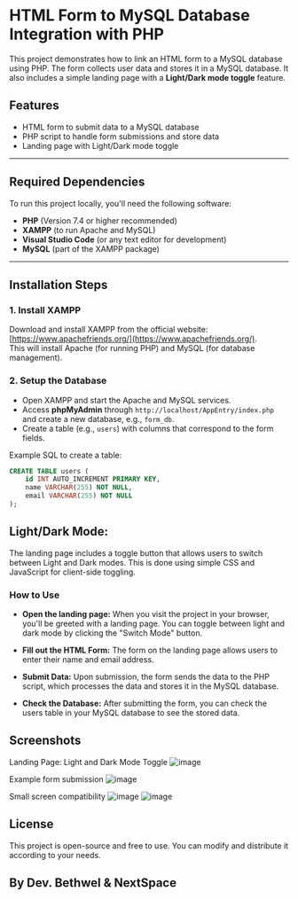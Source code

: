# HTML Form to MySQL Database Integration with PHP

This project demonstrates how to link an HTML form to a MySQL database using PHP. The form collects user data and stores it in a MySQL database. It also includes a simple landing page with a **Light/Dark mode toggle** feature.

## Features

- HTML form to submit data to a MySQL database
- PHP script to handle form submissions and store data
- Landing page with Light/Dark mode toggle

---

## Required Dependencies

To run this project locally, you'll need the following software:

- **PHP** (Version 7.4 or higher recommended)
- **XAMPP** (to run Apache and MySQL)
- **Visual Studio Code** (or any text editor for development)
- **MySQL** (part of the XAMPP package)

---

## Installation Steps

### 1. Install XAMPP
Download and install XAMPP from the official website:  
[https://www.apachefriends.org/](https://www.apachefriends.org/).  
This will install Apache (for running PHP) and MySQL (for database management).

### 2. Setup the Database
- Open XAMPP and start the Apache and MySQL services.
- Access **phpMyAdmin** through `http://localhost/AppEntry/index.php` and create a new database, e.g., `form_db`.
- Create a table (e.g., `users`) with columns that correspond to the form fields.

Example SQL to create a table:
```sql
CREATE TABLE users (
    id INT AUTO_INCREMENT PRIMARY KEY,
    name VARCHAR(255) NOT NULL,
    email VARCHAR(255) NOT NULL
);
```
## Light/Dark Mode:
The landing page includes a toggle button that allows users to switch between Light and Dark modes. This is done using simple CSS and JavaScript for client-side toggling.

### How to Use
- **Open the landing page:**
When you visit the project in your browser, you'll be greeted with a landing page. You can toggle between light and dark mode by clicking the "Switch Mode" button.

- **Fill out the HTML Form:**
The form on the landing page allows users to enter their name and email address.

- **Submit Data:**
Upon submission, the form sends the data to the PHP script, which processes the data and stores it in the MySQL database.

- **Check the Database:**
After submitting the form, you can check the users table in your MySQL database to see the stored data.

## Screenshots
Landing Page: Light and Dark Mode Toggle
![image](https://github.com/user-attachments/assets/03cf2d24-e82a-41f4-9375-d3b7d8673658)

Example form submission
![image](https://github.com/user-attachments/assets/a74e9fd6-7fac-47bc-97b9-23fdda3ef4b2)

Small screen compatibility
![image](https://github.com/user-attachments/assets/c08d08e9-2272-4d94-bd9c-2c8fdda1132a)
![image](https://github.com/user-attachments/assets/b3eb3309-2e9a-4eab-b21a-a58e8e82a632)

## License
This project is open-source and free to use. You can modify and distribute it according to your needs.

## By Dev. Bethwel & NextSpace
